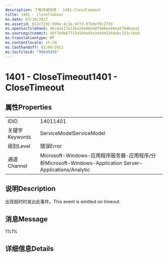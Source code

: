 ```yaml
---
description: 了解详细信息： 1401-CloseTimeout
title: 1401 - CloseTimeout
ms.date: 03/30/2017
ms.assetid: 612c7292-999e-4c3e-97f3-87b0ef0c2739
ms.openlocfilehash: 9bcda117e53ba24e0bb4df9b0ee66ea5784baaa2
ms.sourcegitcommit: ddf7edb67715a5b9a45e3dd44536dabc153c1de0
ms.translationtype: MT
ms.contentlocale: zh-CN
ms.lasthandoff: 02/06/2021
ms.locfileid: "99645836"
---
```

# <a name="1401---closetimeout"></a><span data-ttu-id="07381-103">1401 - CloseTimeout</span><span class="sxs-lookup"><span data-stu-id="07381-103">1401 - CloseTimeout</span></span>

## <a name="properties"></a><span data-ttu-id="07381-104">属性</span><span class="sxs-lookup"><span data-stu-id="07381-104">Properties</span></span>  
  
|||  
|-|-|  
|<span data-ttu-id="07381-105">ID</span><span class="sxs-lookup"><span data-stu-id="07381-105">ID</span></span>|<span data-ttu-id="07381-106">1401</span><span class="sxs-lookup"><span data-stu-id="07381-106">1401</span></span>|  
|<span data-ttu-id="07381-107">关键字</span><span class="sxs-lookup"><span data-stu-id="07381-107">Keywords</span></span>|<span data-ttu-id="07381-108">ServiceModel</span><span class="sxs-lookup"><span data-stu-id="07381-108">ServiceModel</span></span>|  
|<span data-ttu-id="07381-109">级别</span><span class="sxs-lookup"><span data-stu-id="07381-109">Level</span></span>|<span data-ttu-id="07381-110">错误</span><span class="sxs-lookup"><span data-stu-id="07381-110">Error</span></span>|  
|<span data-ttu-id="07381-111">通道</span><span class="sxs-lookup"><span data-stu-id="07381-111">Channel</span></span>|<span data-ttu-id="07381-112">Microsoft-Windows-应用程序服务器-应用程序/分析</span><span class="sxs-lookup"><span data-stu-id="07381-112">Microsoft-Windows-Application Server-Applications/Analytic</span></span>|  
  
## <a name="description"></a><span data-ttu-id="07381-113">说明</span><span class="sxs-lookup"><span data-stu-id="07381-113">Description</span></span>  

 <span data-ttu-id="07381-114">出现超时时发出此事件。</span><span class="sxs-lookup"><span data-stu-id="07381-114">This event is emitted on timeout.</span></span>  
  
## <a name="message"></a><span data-ttu-id="07381-115">消息</span><span class="sxs-lookup"><span data-stu-id="07381-115">Message</span></span>  

 <span data-ttu-id="07381-116">1%</span><span class="sxs-lookup"><span data-stu-id="07381-116">1%</span></span>  
  
## <a name="details"></a><span data-ttu-id="07381-117">详细信息</span><span class="sxs-lookup"><span data-stu-id="07381-117">Details</span></span>
